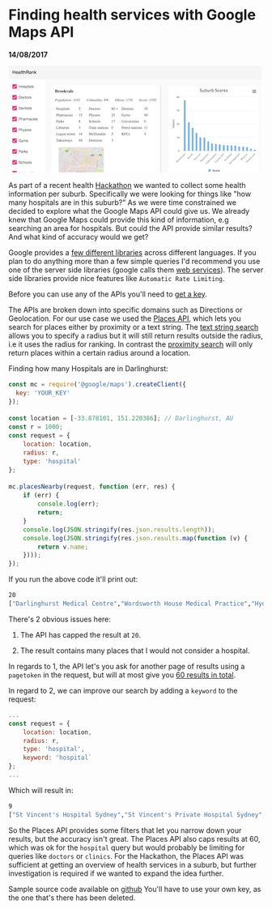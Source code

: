 # Finding health services with Google Maps API

__14/08/2017__

![gmap](/assets/hank.jpg)

As part of a recent health [Hackathon](https://github.com/shusson/hank) we
wanted to collect some health information per suburb. Specifically we
were looking for things like "how many hospitals are in this suburb?" As
we were time constrained we decided to explore what the Google Maps API
could give us. We already knew that Google Maps could provide this
kind of information, e.g searching an area for hospitals. But could
the API provide similar results? And what kind of accuracy would we get?

Google provides a [few different libraries](https://developers.google.com/maps/web/)
across different languages. If you plan to do anything more than a
few simple queries I'd recommend you use one of the server side libraries
(google calls them [web services](https://developers.google.com/maps/web-services/client-library)).
The server side libraries provide nice features like `Automatic Rate Limiting`.

Before you can use any of the APIs you'll need to [get a key](https://developers.google.com/places/web-service/get-api-key).

The APIs are broken down into specific domains such as Directions or
Geolocation. For our use case we used the [Places API](https://developers.google.com/places/web-service/),
 which lets you search for places either by proximity or a text string.
 The [text string search](https://developers.google.com/places/web-service/search#TextSearchRequests)
 allows you to specify a radius but it will still return results outside
 the radius, i.e it uses the radius for ranking.
 In contrast the [proximity search](https://developers.google.com/places/web-service/search#PlaceSearchRequests)
 will only return places within a certain radius around a location.

Finding how many Hospitals are in Darlinghurst:

```javascript
const mc = require('@google/maps').createClient({
  key: 'YOUR_KEY'
});

const location = [-33.878101, 151.220386]; // Darlinghurst, AU
const r = 1000;
const request = {
    location: location,
    radius: r,
    type: 'hospital'
};

mc.placesNearby(request, function (err, res) {
    if (err) {
        console.log(err);
        return;
    }
    console.log(JSON.stringify(res.json.results.length));
    console.log(JSON.stringify(res.json.results.map(function (v) {
        return v.name;
    })));
});
```

If you run the above code it'll print out:

```bash
20
["Darlinghurst Medical Centre","Wordsworth House Medical Practice","Hyde Park Medical Centre - Sydney CBD","St Vincent's Private Hospital Sydney","Sydney Acupuncture Clinic","Sydney Day Surgery","Lord Surgery St Vincents's Private Hospital","Liverpool Street Medical Suites","Dr Maxine Szramka, Sydney Rheumatologist","Dr. Nick Vertzyas - Orthopaedic Surgeon","Ingrown Toenail Specialist Sydney","The Scottish Hospital","St. Vincents Hospital Alcohol & Drug Service","Tierney House","Blood & Marrow Transplant Network","Great Directions","Bourke Street Clinic","Centurion Healthcare","Potts Point Medical Practice","Creative Counsel"]
```

There's 2 obvious issues here:

  1. The API has capped the result at `20`.

  2. The result contains many places that I would not consider a hospital.

In regards to 1, the API let's you ask for another page of results using
 a `pagetoken` in the request, but will at most give you [60 results in
 total](https://developers.google.com/places/web-service/search#PlaceSearchPaging).

In regard to 2, we can improve our search by adding a `keyword` to the request:

```javascript
...
const request = {
    location: location,
    radius: r,
    type: 'hospital',
    keyword: 'hospital`
};
...
```

Which will result in:

```bash
9
["St Vincent's Hospital Sydney","St Vincent's Private Hospital Sydney","St. Vincents Hospital Alcohol & Drug Service","East Sydney Private Hospital","The Scottish Hospital","Hospital","Lord Surgery St Vincents's Private Hospital","Tierney House","Level 4, Xavier Building"]
```

So the Places API provides some filters that let you narrow down your results,
but the accuracy isn't great. The Places API also caps results at 60, which
was ok for the `hospital` query but would probably be limiting for queries
like `doctors` or `clinics`. For the Hackathon, the Places API was
sufficient at getting an overview of health services in a suburb, but further
investigation is required if we wanted to expand the idea further.

Sample source code available on [github](https://github.com/shusson/hank/blob/master/server/find-places.js)
You'll have to use your own key, as the one that's there has been deleted.
